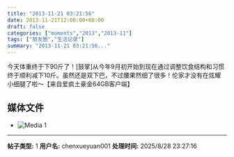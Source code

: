 ```yaml
---
title: "2013-11-21 03:21:56"
date: 2013-11-21T12:00:00+08:00
draft: false
categories: ["moments","2013","2013-11"]
tags: ["朋友圈","生活记录"]
summary: "2013-11-21 03:21:56..."
---
```


今天体重终于下90斤了！[鼓掌]从今年9月初开始到现在通过调整饮食结构和习惯终于顺利减下10斤。虽然还是双下巴，不过腰果然细了很多！伦家才没有在炫耀小细腿了啦～【来自爱疯土豪金64GB客户端】

## 媒体文件

- ![Media 1](/Moments/photos/2013-11-21/201311210321560.jpg)

---

**帖子类型:** 1
**用户名:** chenxueyuan001
**处理时间:** 2025/8/28 23:27:16